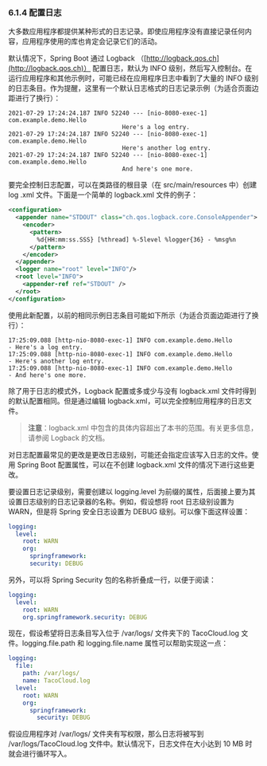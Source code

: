 ### 6.1.4 配置日志

大多数应用程序都提供某种形式的日志记录。即使应用程序没有直接记录任何内容，应用程序使用的库也肯定会记录它们的活动。

默认情况下，Spring Boot 通过 Logback （[http://logback.qos.ch](http://logback.qos.ch)） 配置日志，默认为 INFO 级别，然后写入控制台。在运行应用程序和其他示例时，可能已经在应用程序日志中看到了大量的 INFO 级别的日志条目。作为提醒，这里有一个默认日志格式的日志记录示例（为适合页面边距进行了换行）：

```text
2021-07-29 17:24:24.187 INFO 52240 --- [nio-8080-exec-1] com.example.demo.Hello
                                Here's a log entry.
2021-07-29 17:24:24.187 INFO 52240 --- [nio-8080-exec-1] com.example.demo.Hello
                                Here's another log entry.
2021-07-29 17:24:24.187 INFO 52240 --- [nio-8080-exec-1] com.example.demo.Hello
                                And here's one more.
```

要完全控制日志配置，可以在类路径的根目录（在 src/main/resources 中）创建 log .xml 文件。下面是一个简单的 logback.xml 文件的例子：

```xml
<configuration>
  <appender name="STDOUT" class="ch.qos.logback.core.ConsoleAppender">
    <encoder>
      <pattern>
        %d{HH:mm:ss.SSS} [%thread] %-5level %logger{36} - %msg%n
      </pattern>
    </encoder>
  </appender>
  <logger name="root" level="INFO"/>
  <root level="INFO">
    <appender-ref ref="STDOUT" />
  </root>
</configuration>
```

使用此新配置，以前的相同示例日志条目可能如下所示（为适合页面边距进行了换行）：

```text
17:25:09.088 [http-nio-8080-exec-1] INFO com.example.demo.Hello
- Here's a log entry.
17:25:09.088 [http-nio-8080-exec-1] INFO com.example.demo.Hello
- Here's another log entry.
17:25:09.088 [http-nio-8080-exec-1] INFO com.example.demo.Hello
- And here's one more.
```

除了用于日志的模式外，Logback 配置或多或少与没有 logback.xml 文件时得到的默认配置相同。但是通过编辑 logback.xml，可以完全控制应用程序的日志文件。

> **注意**：logback.xml 中包含的具体内容超出了本书的范围。有关更多信息，请参阅 Logback 的文档。

对日志配置最常见的更改是更改日志级别，可能还会指定应该写入日志的文件。使用 Spring Boot 配置属性，可以在不创建 logback.xml 文件的情况下进行这些更改。

要设置日志记录级别，需要创建以 logging.level 为前缀的属性，后面接上要为其设置日志级别的日志记录器的名称。例如，假设想将 root 日志级别设置为 WARN，但是将 Spring 安全日志设置为 DEBUG 级别。可以像下面这样设置：

```yaml
logging:
  level:
    root: WARN
    org:
      springframework:
      security: DEBUG
```

另外，可以将 Spring Security 包的名称折叠成一行，以便于阅读：

```yaml
logging:
  level:
    root: WARN
    org.springframework.security: DEBUG
```

现在，假设希望将日志条目写入位于 /var/logs/ 文件夹下的 TacoCloud.log 文件。logging.file.path 和 logging.file.name 属性可以帮助实现这一点：

```yaml
logging:
  file:
    path: /var/logs/
    name: TacoCloud.log
  level:
    root: WARN
    org:
      springframework:
        security: DEBUG
```

假设应用程序对 /var/logs/ 文件夹有写权限，那么日志将被写到 /var/logs/TacoCloud.log 文件中。默认情况下，日志文件在大小达到 10 MB 时就会进行循环写入。


